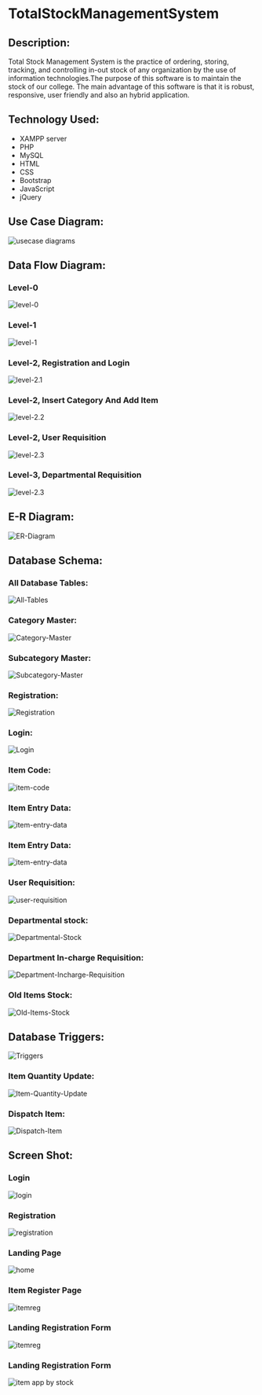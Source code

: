 # TotalStockManagementSystem
## Description:
Total Stock Management System is the practice of ordering, storing, tracking, and controlling in-out stock of any organization by the use of information technologies.The purpose of this software is to maintain the stock of our college. The main advantage of this software is that it is robust, responsive, user friendly and also an hybrid application.
## Technology Used:
- XAMPP server
- PHP
- MySQL
- HTML
- CSS
- Bootstrap
- JavaScript
- jQuery
## Use Case Diagram:
![usecase diagrams](Diagrams/DIAGRAM.png)
## Data Flow Diagram:
### Level-0
![level-0](Diagrams/level0.png)
### Level-1
![level-1](Diagrams/Level_1.jpg)
### Level-2, Registration and Login
![level-2.1](Diagrams/level_2_reg_login.jpg)
### Level-2, Insert Category And Add Item
![level-2.2](Diagrams/level_2_insert_catagory_and_add_item.jpg)
### Level-2, User Requisition
![level-2.3](Diagrams/Level2_userrequisition.jpg)
### Level-3, Departmental Requisition
![level-2.3](Diagrams/level_3_Dept_req.png)
## E-R Diagram:
![ER-Diagram](Diagrams/ER_09_05.png)
## Database Schema:
### All Database Tables:
![All-Tables](Schemas/stock_management.png)
### Category Master:
![Category-Master](Schemas/category_master.png)
### Subcategory Master:
![Subcategory-Master](Schemas/subcategory_master.png)
### Registration:
![Registration](Schemas/registration.png)
### Login:
![Login](Schemas/login_details.png)
### Item Code:
![item-code](Schemas/item_code.png)
### Item Entry Data:
![item-entry-data](Schemas/item_entry_data.png)
### Item Entry Data:
![item-entry-data](Schemas/item_entry_data.png)
### User Requisition:
![user-requisition](Schemas/user_requisition.png)
### Departmental stock:
![Departmental-Stock](Schemas/dept_stock.png)
### Department In-charge Requisition:
![Department-Incharge-Requisition](Schemas/dept_inc_req.png)
### Old Items Stock:
![Old-Items-Stock](Schemas/old_stock.png)

## Database Triggers:
![Triggers](Schemas/triggers.png)

### Item Quantity Update:
![Item-Quantity-Update](Schemas/trigger_it.png)

### Dispatch Item:
![Dispatch-Item](Schemas/trigger_di.png)


## Screen Shot:
### Login
![login](screenShot/login.png)
### Registration
![registration](screenShot/reg.jpg)
### Landing Page
![home](screenShot/home.jpg)
### Item Register Page
![itemreg](screenShot/itemregister.png)
### Landing Registration Form
![itemreg](screenShot/itemregister.png)
### Landing Registration Form
![item app by stock](screenShot/item_app_by_stock.png)
